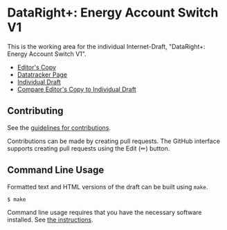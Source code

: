 # DataRight+: Energy Account Switch V1

This is the working area for the individual Internet-Draft, "DataRight+: Energy Account Switch V1".

* [Editor's Copy](https://datarightplus.github.io/datarightplus-energy-account-switch-v1/#go.draft-authors-datarightplus-energy-switch-v1.html)
* [Datatracker Page](https://datatracker.ietf.org/doc/draft-authors-datarightplus-energy-switch-v1)
* [Individual Draft](https://datatracker.ietf.org/doc/html/draft-authors-datarightplus-energy-switch-v1)
* [Compare Editor's Copy to Individual Draft](https://datarightplus.github.io/datarightplus-energy-account-switch-v1/#go.draft-authors-datarightplus-energy-switch-v1.diff)


## Contributing

See the
[guidelines for contributions](https://github.com/datarightplus/datarightplus-energy-account-switch-v1/blob/main/CONTRIBUTING.md).

Contributions can be made by creating pull requests.
The GitHub interface supports creating pull requests using the Edit (✏) button.


## Command Line Usage

Formatted text and HTML versions of the draft can be built using `make`.

```sh
$ make
```

Command line usage requires that you have the necessary software installed.  See
[the instructions](https://github.com/martinthomson/i-d-template/blob/main/doc/SETUP.md).

